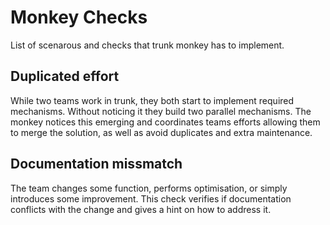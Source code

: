 # Monkey Checks

List of scenarous and checks that trunk monkey has to implement.

## Duplicated effort

While two teams work in trunk, they both start to implement required mechanisms. Without noticing it they build two parallel mechanisms. The monkey notices this emerging and coordinates teams efforts allowing them to merge the solution, as well as avoid duplicates and extra maintenance.

## Documentation missmatch

The team changes some function, performs optimisation, or simply introduces some improvement. This check verifies if documentation conflicts with the change and gives a hint on how to address it.